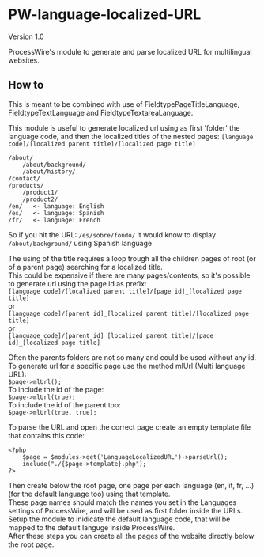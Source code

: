 PW-language-localized-URL
=========================

Version 1.0

ProcessWire's module to generate and parse localized URL for multilingual websites.

## How to  

This is meant to be combined with use of FieldtypePageTitleLanguage, FieldtypeTextLanguage and FieldtypeTextareaLanguage.

This module is useful to generate localized url using as first 'folder' the language code, and then the localized titles of the nested pages:
`[language code]/[localized parent title]/[localized page title]`

	/about/  
	    /about/background/  
	    /about/history/  
	/contact/  
	/products/  
	    /product1/  
	    /product2/  
	/en/   <- language: English  
	/es/   <- language: Spanish  
	/fr/   <- language: French  

So if you hit the URL: `/es/sobre/fondo/` it would know to display `/about/background/` using Spanish language

The using of the title requires a loop trough all the children pages of root (or of a parent page) searching for a localized title.  
This could be expensive if there are many pages/contents, so it's possible to generate url using the page id as prefix:  
`[language code]/[localized parent title]/[page id]_[localized page title]`  
or  
`[language code]/[parent id]_[localized parent title]/[localized page title]`  
or  
`[language code]/[parent id]_[localized parent title]/[page id]_[localized page title]`  

Often the parents folders are not so many and could be used without any id.  
To generate url for a specific page use the method mlUrl (Multi language URL):  
`$page->mlUrl();`  
To include the id of the page:  
`$page->mlUrl(true);`  
To include the id of the parent too:  
`$page->mlUrl(true, true);`  

To parse the URL and open the correct page create an empty template file that contains this code:  

	<?php 
		$page = $modules->get('LanguageLocalizedURL')->parseUrl();
		include("./{$page->template}.php");
	?>

Then create below the root page, one page per each language (en, it, fr, ...) (for the default language too) using that template.  
These page names should match the names you set in the Languages settings of ProcessWire, and will be used as first folder inside the URLs.  
Setup the module to inidicate the default language code, that will be mapped to the default languge inside ProcessWire.  
After these steps you can create all the pages of the website directly below the root page.  